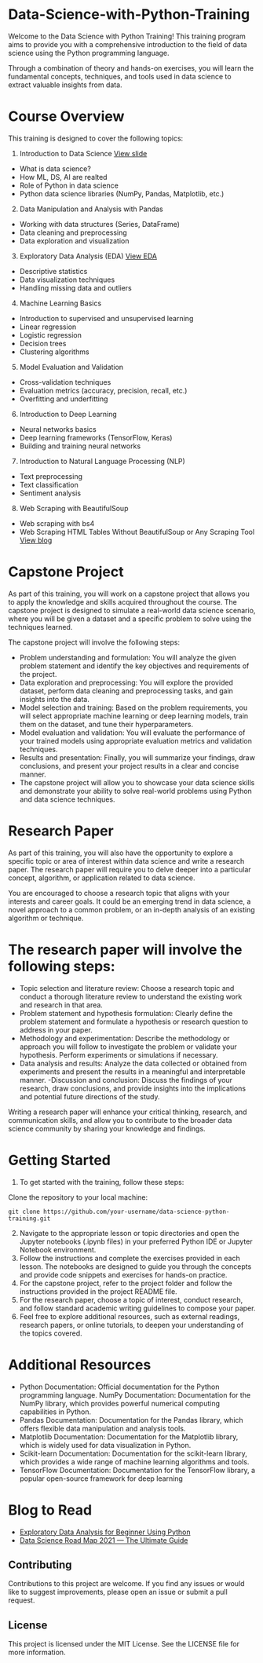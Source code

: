 # Data-Science-with-Python-Training

Welcome to the Data Science with Python Training! This training program aims to provide you with a comprehensive introduction to the field of data science using the Python programming language. 

Through a combination of theory and hands-on exercises, you will learn the fundamental concepts, techniques, and tools used in data science to extract valuable insights from data.


# Course Overview

This training is designed to cover the following topics:

1. Introduction to Data Science
   [View slide](https://www.canva.com/design/DAFlAkEOKw0/dU9Zgj_R0BsfWKiGMfpMSQ/view?utm_content=DAFlAkEOKw0&utm_campaign=designshare&utm_medium=link&utm_source=publishsharelink)
  * What is data science?
  * How ML, DS, AI are realted
  * Role of Python in data science
  * Python data science libraries (NumPy, Pandas, Matplotlib, etc.)
2. Data Manipulation and Analysis with Pandas
  * Working with data structures (Series, DataFrame)
  * Data cleaning and preprocessing
  * Data exploration and visualization
  3. Exploratory Data Analysis (EDA) [View EDA](https://github.com/maladeep/student-alcohol-consumption-EDA/blob/master/EDABasic.ipynb)
  * Descriptive statistics
  * Data visualization techniques
  * Handling missing data and outliers
4. Machine Learning Basics
  * Introduction to supervised and unsupervised learning
  * Linear regression
  * Logistic regression
  * Decision trees
  * Clustering algorithms
5. Model Evaluation and Validation
  * Cross-validation techniques
  * Evaluation metrics (accuracy, precision, recall, etc.)
  * Overfitting and underfitting
6. Introduction to Deep Learning
  * Neural networks basics
  * Deep learning frameworks (TensorFlow, Keras)
  * Building and training neural networks
7. Introduction to Natural Language Processing (NLP)
  * Text preprocessing
  * Text classification
  * Sentiment analysis

8. Web Scraping with BeautifulSoup
  * Web scraping with bs4
  * Web Scraping HTML Tables Without BeautifulSoup or Any Scraping Tool [View blog](https://python.plainenglish.io/web-scraping-html-tables-without-beautifulsoup-or-any-scraping-tool-b660803feca7)

 
 # Capstone Project

As part of this training, you will work on a capstone project that allows you to apply the knowledge and skills acquired throughout the course. The capstone project is designed to simulate a real-world data science scenario, where you will be given a dataset and a specific problem to solve using the techniques learned.

The capstone project will involve the following steps:

- Problem understanding and formulation: You will analyze the given problem statement and identify the key objectives and requirements of the project.
- Data exploration and preprocessing: You will explore the provided dataset, perform data cleaning and preprocessing tasks, and gain insights into the data.
- Model selection and training: Based on the problem requirements, you will select appropriate machine learning or deep learning models, train them on the dataset, and tune their hyperparameters.
- Model evaluation and validation: You will evaluate the performance of your trained models using appropriate evaluation metrics and validation techniques.
- Results and presentation: Finally, you will summarize your findings, draw conclusions, and present your project results in a clear and concise manner.
- The capstone project will allow you to showcase your data science skills and demonstrate your ability to solve real-world problems using Python and data science techniques.


# Research Paper

As part of this training, you will also have the opportunity to explore a specific topic or area of interest within data science and write a research paper. The research paper will require you to delve deeper into a particular concept, algorithm, or application related to data science.

You are encouraged to choose a research topic that aligns with your interests and career goals. It could be an emerging trend in data science, a novel approach to a common problem, or an in-depth analysis of an existing algorithm or technique.

# The research paper will involve the following steps:

- Topic selection and literature review: Choose a research topic and conduct a thorough literature review to understand the existing work and research in that area.
- Problem statement and hypothesis formulation: Clearly define the problem statement and formulate a hypothesis or research question to address in your paper.
- Methodology and experimentation: Describe the methodology or approach you will follow to investigate the problem or validate your hypothesis. Perform experiments or simulations if necessary.
- Data analysis and results: Analyze the data collected or obtained from experiments and present the results in a meaningful and interpretable manner.
-Discussion and conclusion: Discuss the findings of your research, draw conclusions, and provide insights into the implications and potential future directions of the study.


Writing a research paper will enhance your critical thinking, research, and communication skills, and allow you to contribute to the broader data science community by sharing your knowledge and findings.

# Getting Started

1. To get started with the training, follow these steps:

Clone the repository to your local machine:

```git clone https://github.com/your-username/data-science-python-training.git```

2. Navigate to the appropriate lesson or topic directories and open the Jupyter notebooks (.ipynb files) in your preferred Python IDE or Jupyter Notebook environment.
3. Follow the instructions and complete the exercises provided in each lesson. The notebooks are designed to guide you through the concepts and provide code snippets and exercises for hands-on practice.
4. For the capstone project, refer to the project folder and follow the instructions provided in the project README file.
5. For the research paper, choose a topic of interest, conduct research, and follow standard academic writing guidelines to compose your paper.
6. Feel free to explore additional resources, such as external readings, research papers, or online tutorials, to deepen your understanding of the topics covered.

# Additional Resources

  - Python Documentation: Official documentation for the Python programming language.
  NumPy Documentation: Documentation for the NumPy library, which provides powerful numerical computing capabilities in Python.
  - Pandas Documentation: Documentation for the Pandas library, which offers flexible data manipulation and analysis tools.
  - Matplotlib Documentation: Documentation for the Matplotlib library, which is widely used for data visualization in Python.
  - Scikit-learn Documentation: Documentation for the scikit-learn library, which provides a wide range of machine learning algorithms and tools.
  - TensorFlow Documentation: Documentation for the TensorFlow library, a popular open-source framework for deep learning

# Blog to Read
 - [Exploratory Data Analysis for Beginner Using Python](https://medium.com/analytics-vidhya/exploratory-data-analysis-for-beginner-7488d587f1ec)
 - [Data Science Road Map 2021 — The Ultimate Guide](https://medium.com/@rehabemam/data-science-road-map-2021-the-ultimate-guide-ae46da7a47c7)


## Contributing

Contributions to this project are welcome. If you find any issues or would like to suggest improvements, please open an issue or submit a pull request. 

## License

This project is licensed under the MIT License. See the LICENSE file for more information.



